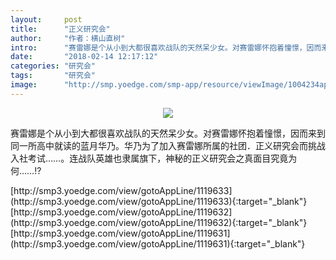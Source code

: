 ```yaml
---
layout:     post
title:      "正义研究会"
author:     "作者：横山直树"
intro:      "赛雷娜是个从小到大都很喜欢战队的天然呆少女。对赛雷娜怀抱着憧憬，因而来到同一所高中就读的蓝月华乃。华乃为了加入赛雷娜所属的社团．正义研究会而挑战入社考试……。连战队英雄也隶属旗下，神秘的正义研究会之真面目究竟为何……!?"
date:       "2018-02-14 12:17:12"
categories: "研究会"
tags:       "研究会"
image:      "http://smp.yoedge.com/smp-app/resource/viewImage/1004234appline.png"
---
```

<div style="text-align: center">
<p><img src="http://smp.yoedge.com/smp-app/resource/viewImage/1004234appline.png"/></p>
</div>
<p class="post-meta">
<span>赛雷娜是个从小到大都很喜欢战队的天然呆少女。对赛雷娜怀抱着憧憬，因而来到同一所高中就读的蓝月华乃。华乃为了加入赛雷娜所属的社团．正义研究会而挑战入社考试……。连战队英雄也隶属旗下，神秘的正义研究会之真面目究竟为何……!?</span>
</p>
[http://smp3.yoedge.com/view/gotoAppLine/1119633](http://smp3.yoedge.com/view/gotoAppLine/1119633){:target="_blank"}
[http://smp3.yoedge.com/view/gotoAppLine/1119632](http://smp3.yoedge.com/view/gotoAppLine/1119632){:target="_blank"}
[http://smp3.yoedge.com/view/gotoAppLine/1119631](http://smp3.yoedge.com/view/gotoAppLine/1119631){:target="_blank"}


